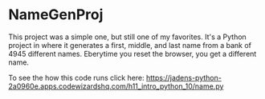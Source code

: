 # NameGenProj
This project was a simple one, but still one of my favorites. It's a Python project in where it generates a first, middle, and last name from a bank of 4945 different names. Eberytime you reset the browser, you get a different name.

To see the how this code runs click here: https://jadens-python-2a0960e.apps.codewizardshq.com/h11_intro_python_10/name.py
